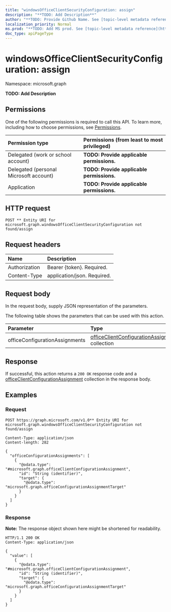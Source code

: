 ```yaml
---
title: "windowsOfficeClientSecurityConfiguration: assign"
description: "**TODO: Add Description**"
author: "**TODO: Provide Github Name. See [topic-level metadata reference](https://msgo.azurewebsites.net/add/document/guidelines/metadata.html#topic-level-metadata)**"
localization_priority: Normal
ms.prod: "**TODO: Add MS prod. See [topic-level metadata reference](https://msgo.azurewebsites.net/add/document/guidelines/metadata.html#topic-level-metadata)**"
doc_type: apiPageType
---
```


# windowsOfficeClientSecurityConfiguration: assign
Namespace: microsoft.graph



**TODO: Add Description**

## Permissions
One of the following permissions is required to call this API. To learn more, including how to choose permissions, see [Permissions](/graph/permissions-reference).

|Permission type|Permissions (from least to most privileged)|
|:---|:---|
|Delegated (work or school account)|**TODO: Provide applicable permissions.**|
|Delegated (personal Microsoft account)|**TODO: Provide applicable permissions.**|
|Application|**TODO: Provide applicable permissions.**|

## HTTP request

<!-- {
  "blockType": "ignored"
}
-->
``` http
POST ** Entity URI for microsoft.graph.windowsOfficeClientSecurityConfiguration not found/assign
```

## Request headers
|Name|Description|
|:---|:---|
|Authorization|Bearer {token}. Required.|
|Content-Type|application/json. Required.|

## Request body
In the request body, supply JSON representation of the parameters.

The following table shows the parameters that can be used with this action.

|Parameter|Type|Description|
|:---|:---|:---|
|officeConfigurationAssignments|[officeClientConfigurationAssignment](../resources/officeclientconfigurationassignment.md) collection|**TODO: Add Description**|



## Response

If successful, this action returns a `200 OK` response code and a [officeClientConfigurationAssignment](../resources/officeclientconfigurationassignment.md) collection in the response body.

## Examples

### Request
<!-- {
  "blockType": "request",
  "name": "windowsofficeclientsecurityconfiguration_assign"
}
-->
``` http
POST https://graph.microsoft.com/v1.0** Entity URI for microsoft.graph.windowsOfficeClientSecurityConfiguration not found/assign

Content-Type: application/json
Content-length: 282

{
  "officeConfigurationAssignments": [
    {
      "@odata.type": "#microsoft.graph.officeClientConfigurationAssignment",
      "id": "String (identifier)",
      "target": {
        "@odata.type": "microsoft.graph.officeConfigurationAssignmentTarget"
      }
    }
  ]
}
```


### Response
**Note:** The response object shown here might be shortened for readability.
<!-- {
  "blockType": "response",
  "truncated": true,
  "@odata.type": "Collection(microsoft.graph.officeClientConfigurationAssignment)"
}
-->
``` http
HTTP/1.1 200 OK
Content-Type: application/json

{
  "value": [
    {
      "@odata.type": "#microsoft.graph.officeClientConfigurationAssignment",
      "id": "String (identifier)",
      "target": {
        "@odata.type": "microsoft.graph.officeConfigurationAssignmentTarget"
      }
    }
  ]
}
```

